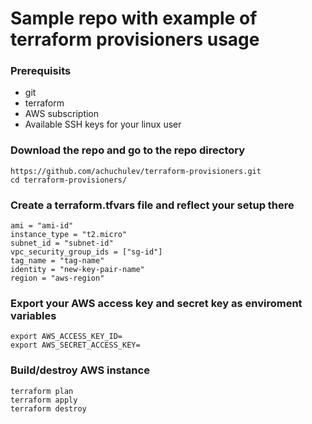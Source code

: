 # Sample repo with example of terraform provisioners usage

### Prerequisits

* git
* terraform
* AWS subscription
* Available SSH keys for your linux user

### Download the repo and go to the repo directory

```
https://github.com/achuchulev/terraform-provisioners.git
cd terraform-provisioners/
```

### Create a terraform.tfvars file and reflect your setup there

```
ami = "ami-id"
instance_type = "t2.micro"
subnet_id = "subnet-id"
vpc_security_group_ids = ["sg-id"]
tag_name = "tag-name"
identity = "new-key-pair-name"
region = "aws-region"
```

### Export your AWS access key and secret key as enviroment variables

```
export AWS_ACCESS_KEY_ID=
export AWS_SECRET_ACCESS_KEY=
```

### Build/destroy AWS instance

```
terraform plan
terraform apply
terraform destroy
```


